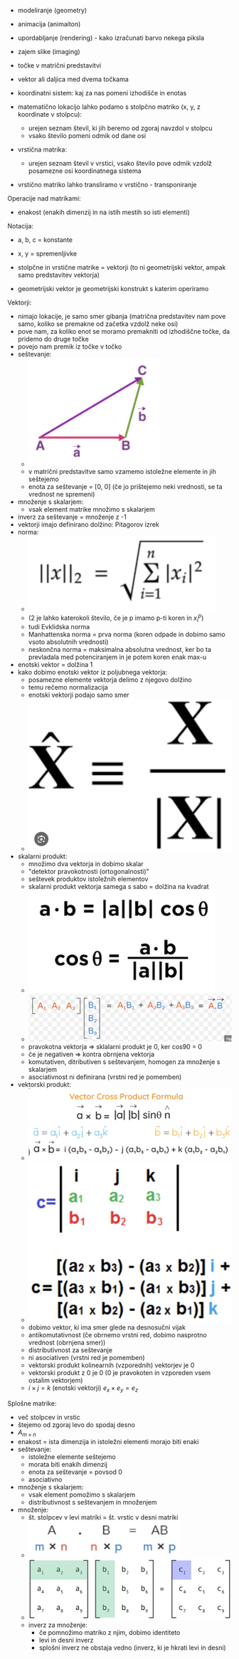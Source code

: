 - modeliranje (geometry)
- animacija (animaiton)
- upordabljanje (rendering) - kako izračunati barvo nekega piksla
- zajem slike (imaging)

- točke v matrični predstavitvi
- vektor ali daljica med dvema točkama

- koordinatni sistem: kaj za nas pomeni izhodišče in enotas
- matematično lokacijo lahko podamo s stolpčno matriko (x, y, z koordinate v stolpcu):
	- urejen seznam števil, ki jih beremo od zgoraj navzdol v stolpcu
	- vsako število pomeni odmik od dane osi
- vrstična matrika:
	- urejen seznam števil v vrstici, vsako število pove odmik vzdolž posamezne osi koordinatnega sistema
- vrstično matriko lahko transliramo v vrstično - transponiranje

Operacije nad matrikami:
- enakost (enakih dimenzij in na istih mestih so isti elementi)

Notacija:
- a, b, c = konstante
- x, y = spremenljivke

- stolpčne in vrstične matrike = vektorji (to ni geometrijski vektor, ampak samo predstavitev vektorja)
- geometrijski vektor je geometrijski konstrukt s katerim operiramo

Vektorji:
- nimajo lokacije, je samo smer gibanja (matrična predstavitev nam pove samo, koliko se premakne od začetka vzdolž neke osi)
- pove nam, za koliko enot se moramo premakniti od izhodiščne točke, da pridemo do druge točke
- povejo nam premik iz točke v točko
- seštevanje:
	- ![150](../../Images/Pasted%20image%2020241002113910.png)
	- v matrični predstavitve samo vzamemo istoležne elemente in jih seštejemo
	- enota za seštevanje = \[0, 0\] (če jo prištejemo neki vrednosti, se ta vrednost ne spremeni)
- množenje s skalarjem:
	- vsak element matrike množimo s skalarjem
- inverz za seštevanje = množenje z -1
- vektorji imajo definirano dolžino: Pitagorov izrek
- norma:
	- ![150](../../Images/Pasted%20image%2020241002114331.png)
	- (2 je lahko katerokoli število, če je p imamo p-ti koren in $x_i^p$)
	- tudi Evklidska norma
	- Manhattenska norma = prva norma (koren odpade in dobimo samo vsoto absolutnih vrednosti)
	- neskončna norma = maksimalna absolutna vrednost, ker bo ta prevladala med potenciranjem in je potem koren enak max-u
- enotski vektor = dolžina 1
- kako dobimo enotski vektor iz poljubnega vektorja:
	- posamezne elemente vektorja delimo z njegovo dolžino
	- temu rečemo normalizacija
	- enotski vektorji podajo samo smer
	- ![100](../../Images/Pasted%20image%2020241002114848.png)
- skalarni produkt:
	- množimo dva vektorja in dobimo skalar
	- "detektor pravokotnosti (ortogonalnosti)"
	- seštevek produktov istoležnih elementov
	- skalarni produkt vektorja samega s sabo = dolžina na kvadrat
	- ![100](../../Images/Pasted%20image%2020241002115131.png)
	- ![300](../../Images/Pasted%20image%2020241002115523.png)
	- pravokotna vektorja => sklalarni produkt je 0, ker cos90 = 0
	- če je negativen => kontra obrnjena vektorja
	- komutativen, ditributiven s seštevanjem, homogen za množenje s skalarjem
	- asociativnost ni definirana (vrstni red je pomemben)
- vektorski produkt:
	- ![300](../../Images/Pasted%20image%2020241002115631.png)
	- ![200](../../Images/Pasted%20image%2020241002121344.png)
	- dobimo vektor, ki ima smer glede na desnosučni vijak
	- antikomutativnost (če obrnemo vrstni red, dobimo nasprotno vrednost (obrnjena smer))
	- distributivnost za seštevanje
	- ni asociativen (vrstni red je pomemben)
	- vektorski produkt kolinearnih (vzporednih) vektorjev je 0
	- vektorski produkt z 0 je 0 (0 je pravokoten in vzporeden vsem ostalim vektorjem)
	- $i \times j = k$ (enotski vektorji) $e_x \times e_y = e_z$

Splošne matrike:
- več stolpcev in vrstic
- štejemo od zgoraj levo do spodaj desno
- $A_{m \times n}$
- enakost = ista dimenzija in istoležni elementi morajo biti enaki
- seštevanje:
	- istoležne elemente seštejemo
	- morata biti enakih dimenzij
	- enota za seštevanje = povsod 0
	- asociativno
- množenje s skalarjem:
	- vsak element pomožimo s skalarjem
	- distributivnost s seštevanjem in množenjem
- množenje:
	- št. stolpcev v levi matriki = št. vrstic v desni matriki
	- ![150](../../Images/Pasted%20image%2020241002122317.png)
	- ![400](../../Images/Pasted%20image%2020241002122400.png)
	- inverz za množenje:
		- če pomnožimo matriko z njim, dobimo identiteto
		- levi in desni inverz
		- splošni inverz ne obstaja vedno (inverz, ki je hkrati levi in desni)
	